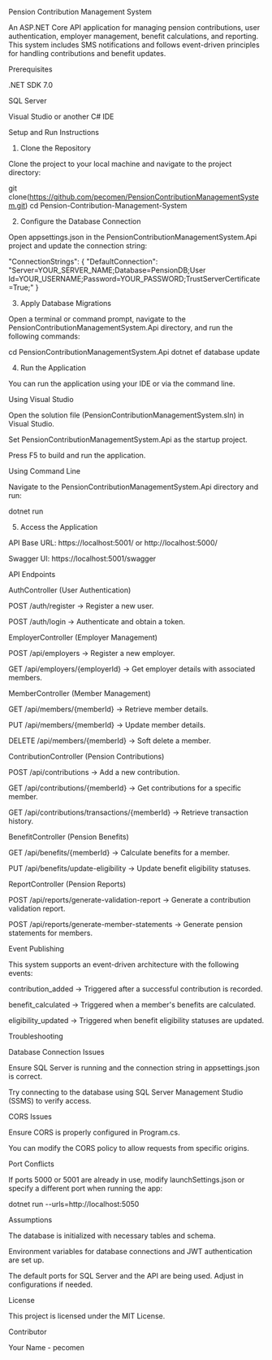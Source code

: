 Pension Contribution Management System

An ASP.NET Core API application for managing pension contributions, user authentication, employer management, benefit calculations, and reporting. This system includes SMS notifications and follows event-driven principles for handling contributions and benefit updates.

Prerequisites

.NET SDK 7.0

SQL Server

Visual Studio or another C# IDE

Setup and Run Instructions

1. Clone the Repository

Clone the project to your local machine and navigate to the project directory:

git clone(https://github.com/pecomen/PensionContributionManagementSystem.git)
cd Pension-Contribution-Management-System

2. Configure the Database Connection

Open appsettings.json in the PensionContributionManagementSystem.Api project and update the connection string:

"ConnectionStrings": {
  "DefaultConnection": "Server=YOUR_SERVER_NAME;Database=PensionDB;User Id=YOUR_USERNAME;Password=YOUR_PASSWORD;TrustServerCertificate=True;"
}

3. Apply Database Migrations

Open a terminal or command prompt, navigate to the PensionContributionManagementSystem.Api directory, and run the following commands:

cd PensionContributionManagementSystem.Api
dotnet ef database update

4. Run the Application

You can run the application using your IDE or via the command line.

Using Visual Studio

Open the solution file (PensionContributionManagementSystem.sln) in Visual Studio.

Set PensionContributionManagementSystem.Api as the startup project.

Press F5 to build and run the application.

Using Command Line

Navigate to the PensionContributionManagementSystem.Api directory and run:

dotnet run

5. Access the Application

API Base URL: https://localhost:5001/ or http://localhost:5000/

Swagger UI: https://localhost:5001/swagger

API Endpoints

AuthController (User Authentication)

POST /auth/register → Register a new user.

POST /auth/login → Authenticate and obtain a token.

EmployerController (Employer Management)

POST /api/employers → Register a new employer.

GET /api/employers/{employerId} → Get employer details with associated members.

MemberController (Member Management)

GET /api/members/{memberId} → Retrieve member details.

PUT /api/members/{memberId} → Update member details.

DELETE /api/members/{memberId} → Soft delete a member.

ContributionController (Pension Contributions)

POST /api/contributions → Add a new contribution.

GET /api/contributions/{memberId} → Get contributions for a specific member.

GET /api/contributions/transactions/{memberId} → Retrieve transaction history.

BenefitController (Pension Benefits)

GET /api/benefits/{memberId} → Calculate benefits for a member.

PUT /api/benefits/update-eligibility → Update benefit eligibility statuses.

ReportController (Pension Reports)

POST /api/reports/generate-validation-report → Generate a contribution validation report.

POST /api/reports/generate-member-statements → Generate pension statements for members.

Event Publishing

This system supports an event-driven architecture with the following events:

contribution_added → Triggered after a successful contribution is recorded.

benefit_calculated → Triggered when a member's benefits are calculated.

eligibility_updated → Triggered when benefit eligibility statuses are updated.

Troubleshooting

Database Connection Issues

Ensure SQL Server is running and the connection string in appsettings.json is correct.

Try connecting to the database using SQL Server Management Studio (SSMS) to verify access.

CORS Issues

Ensure CORS is properly configured in Program.cs.

You can modify the CORS policy to allow requests from specific origins.

Port Conflicts

If ports 5000 or 5001 are already in use, modify launchSettings.json or specify a different port when running the app:

dotnet run --urls=http://localhost:5050

Assumptions

The database is initialized with necessary tables and schema.

Environment variables for database connections and JWT authentication are set up.

The default ports for SQL Server and the API are being used. Adjust in configurations if needed.

License

This project is licensed under the MIT License.

Contributor

Your Name - pecomen
